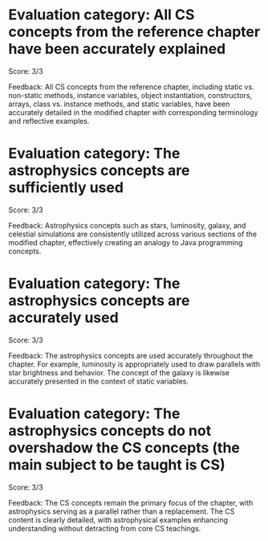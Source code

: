 # Evaluation category: All CS concepts from the reference chapter have been accurately explained

Score: 3/3

Feedback: All CS concepts from the reference chapter, including static vs. non-static methods, instance variables, object instantiation, constructors, arrays, class vs. instance methods, and static variables, have been accurately detailed in the modified chapter with corresponding terminology and reflective examples.

# Evaluation category: The astrophysics concepts are sufficiently used

Score: 3/3

Feedback: Astrophysics concepts such as stars, luminosity, galaxy, and celestial simulations are consistently utilized across various sections of the modified chapter, effectively creating an analogy to Java programming concepts.

# Evaluation category: The astrophysics concepts are accurately used

Score: 3/3

Feedback: The astrophysics concepts are used accurately throughout the chapter. For example, luminosity is appropriately used to draw parallels with star brightness and behavior. The concept of the galaxy is likewise accurately presented in the context of static variables.

# Evaluation category: The astrophysics concepts do not overshadow the CS concepts (the main subject to be taught is CS)

Score: 3/3

Feedback: The CS concepts remain the primary focus of the chapter, with astrophysics serving as a parallel rather than a replacement. The CS content is clearly detailed, with astrophysical examples enhancing understanding without detracting from core CS teachings.


